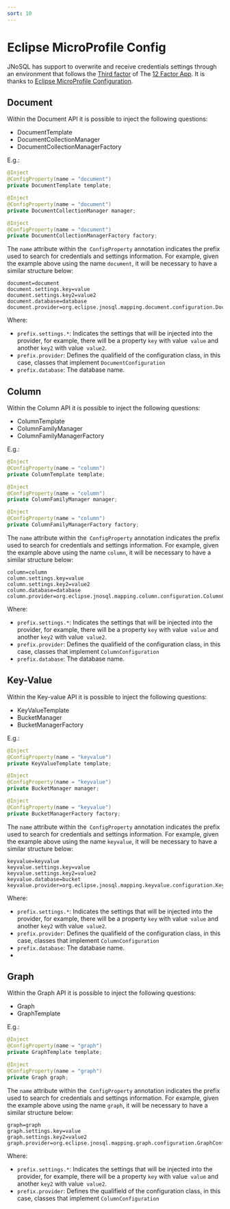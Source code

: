 ```yaml
---
sort: 10
---
```


# Eclipse MicroProfile Config

JNoSQL has support to overwrite and receive credentials settings through an environment that follows the [Third factor](https://12factor.net/config) of The [12 Factor App](https://12factor.net/). It is thanks to [Eclipse MicroProfile Configuration](https://github.com/eclipse/microprofile-config).

## Document

Within the Document API it is possible to inject the following questions:

* DocumentTemplate
* DocumentCollectionManager
* DocumentCollectionManagerFactory

E.g.:

```java
@Inject
@ConfigProperty(name = "document")
private DocumentTemplate template;

@Inject
@ConfigProperty(name = "document")
private DocumentCollectionManager manager;

@Inject
@ConfigProperty(name = "document")
private DocumentCollectionManagerFactory factory;
```

The `name` attribute within the` ConfigProperty` annotation indicates the prefix used to search for credentials and settings information. For example, given the example above using the name `document`, it will be necessary to have a similar structure below:

```properties
document=document
document.settings.key=value
document.settings.key2=value2
document.database=database
document.provider=org.eclipse.jnosql.mapping.document.configuration.DocumentConfigurationMock
```

Where:

* `prefix.settings.*`: Indicates the settings that will be injected into the provider, for example, there will be a property `key` with value` value` and another `key2` with value` value2`.
* `prefix.provider`: Defines the qualifield of the configuration class, in this case, classes that implement `DocumentConfiguration`
* `prefix.database`: The database name.

## Column

Within the Column API it is possible to inject the following questions:

* ColumnTemplate
* ColumnFamilyManager
* ColumnFamilyManagerFactory

E.g.:

```java
@Inject
@ConfigProperty(name = "column")
private ColumnTemplate template;

@Inject
@ConfigProperty(name = "column")
private ColumnFamilyManager manager;

@Inject
@ConfigProperty(name = "column")
private ColumnFamilyManagerFactory factory;
```

The `name` attribute within the` ConfigProperty` annotation indicates the prefix used to search for credentials and settings information. For example, given the example above using the name `column`, it will be necessary to have a similar structure below:

```properties
column=column
column.settings.key=value
column.settings.key2=value2
column.database=database
column.provider=org.eclipse.jnosql.mapping.column.configuration.ColumnConfigurationMock
```

Where:

* `prefix.settings.*`: Indicates the settings that will be injected into the provider, for example, there will be a property `key` with value` value` and another `key2` with value` value2`.
* `prefix.provider`: Defines the qualifield of the configuration class, in this case, classes that implement `ColumnConfiguration`
* `prefix.database`: The database name.

## Key-Value

Within the Key-value API it is possible to inject the following questions:

* KeyValueTemplate
* BucketManager
* BucketManagerFactory

E.g.:

```java
@Inject
@ConfigProperty(name = "keyvalue")
private KeyValueTemplate template;

@Inject
@ConfigProperty(name = "keyvalue")
private BucketManager manager;

@Inject
@ConfigProperty(name = "keyvalue")
private BucketManagerFactory factory;
```

The `name` attribute within the` ConfigProperty` annotation indicates the prefix used to search for credentials and settings information. For example, given the example above using the name `keyvalue`, it will be necessary to have a similar structure below:

```properties
keyvalue=keyvalue
keyvalue.settings.key=value
keyvalue.settings.key2=value2
keyvalue.database=bucket
keyvalue.provider=org.eclipse.jnosql.mapping.keyvalue.configuration.KeyValueConfigurationMock
```

Where:

* `prefix.settings.*`: Indicates the settings that will be injected into the provider, for example, there will be a property `key` with value` value` and another `key2` with value` value2`.
* `prefix.provider`: Defines the qualifield of the configuration class, in this case, classes that implement `ColumnConfiguration`
* `prefix.database`: The database name.
* 
## Graph

Within the Graph API it is possible to inject the following questions:

* Graph
* GraphTemplate

E.g.:

```java
@Inject
@ConfigProperty(name = "graph")
private GraphTemplate template;

@Inject
@ConfigProperty(name = "graph")
private Graph graph;
```

The `name` attribute within the` ConfigProperty` annotation indicates the prefix used to search for credentials and settings information. For example, given the example above using the name `graph`, it will be necessary to have a similar structure below:

```properties
graph=graph
graph.settings.key=value
graph.settings.key2=value2
graph.provider=org.eclipse.jnosql.mapping.graph.configuration.GraphConfigurationMock
```

Where:

* `prefix.settings.*`: Indicates the settings that will be injected into the provider, for example, there will be a property `key` with value` value` and another `key2` with value` value2`.
* `prefix.provider`: Defines the qualifield of the configuration class, in this case, classes that implement `ColumnConfiguration`